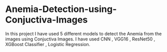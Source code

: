 # Anemia-Detection-using-Conjuctiva-Images
In this project I have used 5 different models to detect the Anemia from the images using Conjuctiva Images. I have used CNN , VGG16 , ResNet50 , XGBoost Classifier , Logistic Regression.
